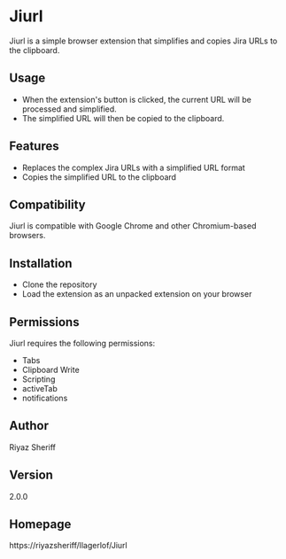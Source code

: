 # Jiurl

Jiurl is a simple browser extension that simplifies and copies Jira URLs to the clipboard. 

## Usage
- When the extension's button is clicked, the current URL will be processed and simplified. 
- The simplified URL will then be copied to the clipboard. 

## Features
- Replaces the complex Jira URLs with a simplified URL format
- Copies the simplified URL to the clipboard 

## Compatibility
Jiurl is compatible with Google Chrome and other Chromium-based browsers. 

## Installation
- Clone the repository
- Load the extension as an unpacked extension on your browser

## Permissions
Jiurl requires the following permissions: 
- Tabs
- Clipboard Write
- Scripting
- activeTab
- notifications

## Author 
Riyaz Sheriff

## Version 
2.0.0

## Homepage 
https://riyazsheriff/llagerlof/Jiurl

